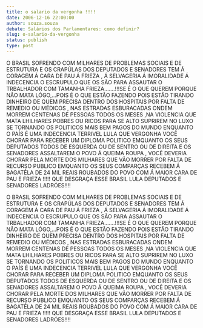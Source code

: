 ```yaml
---
title: o salario da vergonha !!!!
date: 2006-12-16 22:00:00
author: souza.souza
debate: Salários dos Parlamentares: como definir?
slug: o-salario-da-vergonha
status: publish 
type: post
---
```


O BRASIL SOFRENDO COM MILHARES DE PROBLEMAS SOCIAIS E DE ESTRUTURA E OS CRAPÚLAS DOS DEPUTADOS E SENADORES TEM Á CORAGEM Á CARA DE PAU Á FRIEZA , Á SELVAGERIA Á IMORALIDADE Á INDECENCIA O ESCRUPULO QUE OS SÃO PARA ASSAUTAR O TRBALHADOR COM TAMANHA FRIEZA.......!!!SE É O QUE QUEREM PORQUE NÃO MATA LÓGO,...POIS É O QUE ESTÃO FAZENDO POIS ESTÃO TIRANDO DINHEIRO DE QUEM PRECISA DENTRO DOS HOSPITAIS POR FALTA DE REMEDIO OU MÉDICOS , NAS ESTRADAS ESBURACADAS ONDEM MORREM CENTENAS DE PESSOAS TODOS OS MESES ,NA VIOLENCIA QUE MATA LHILHARES POBRES OU RICOS PARA SE ALTO SUPRIREM NO LUXO SE TORNANDO OS POLITICOS MAIS BEM PAGOS DO MUNDO ENQUANTO O PAÍS É UMA INDECENCIA TERRIVEL LULA QUE VERGONHA VOCÊ CHORAR PARA RECEBER UM DIPLOMA POLITICO EMQUANTO OS SEUS DEPUTADOS TODOS DE ESQUERDA OU DE SENTRO OU DE DIREITA E OS SENADORES ASSALTAREM O POVO Á QUEIMA ROUPA , VOCÊ DEVERIA CHORAR PELA MORTE DOS MILHARES QUE VÃO MORRER POR FALTA DE RECURSO PUBLICO EMQUANTO OS SEUS COMPARÇAS RECEBEM Á BAGATÉLA DE 24 MIL REAIS ROUBADOS DO POVO COM Á MAIOR CARA DE PAU E FRIEZA !!!!! QUE DESGRAÇA ESSE BRASIL LULA DEPUTADOS E SENADORES LADRÓES!!!!  

O BRASIL SOFRENDO COM MILHARES DE PROBLEMAS SOCIAIS E DE ESTRUTURA E OS CRAPÚLAS DOS DEPUTADOS E SENADORES TEM Á CORAGEM Á CARA DE PAU Á FRIEZA , Á SELVAGERIA Á IMORALIDADE Á INDECENCIA O ESCRUPULO QUE OS SÃO PARA ASSAUTAR O TRBALHADOR COM TAMANHA FRIEZA.......!!!SE É O QUE QUEREM PORQUE NÃO MATA LÓGO,...POIS É O QUE ESTÃO FAZENDO POIS ESTÃO TIRANDO DINHEIRO DE QUEM PRECISA DENTRO DOS HOSPITAIS POR FALTA DE REMEDIO OU MÉDICOS , NAS ESTRADAS ESBURACADAS ONDEM MORREM CENTENAS DE PESSOAS TODOS OS MESES ,NA VIOLENCIA QUE MATA LHILHARES POBRES OU RICOS PARA SE ALTO SUPRIREM NO LUXO SE TORNANDO OS POLITICOS MAIS BEM PAGOS DO MUNDO ENQUANTO O PAÍS É UMA INDECENCIA TERRIVEL LULA QUE VERGONHA VOCÊ CHORAR PARA RECEBER UM DIPLOMA POLITICO EMQUANTO OS SEUS DEPUTADOS TODOS DE ESQUERDA OU DE SENTRO OU DE DIREITA E OS SENADORES ASSALTAREM O POVO Á QUEIMA ROUPA , VOCÊ DEVERIA CHORAR PELA MORTE DOS MILHARES QUE VÃO MORRER POR FALTA DE RECURSO PUBLICO EMQUANTO OS SEUS COMPARÇAS RECEBEM Á BAGATÉLA DE 24 MIL REAIS ROUBADOS DO POVO COM Á MAIOR CARA DE PAU E FRIEZA !!!!! QUE DESGRAÇA ESSE BRASIL LULA DEPUTADOS E SENADORES LADRÓES!!!!
